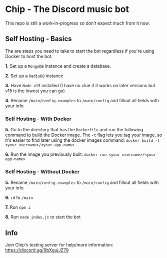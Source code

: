 # Chip - The Discord music bot

This repo is still a work-in-progress so don't expect much from it now.

## Self Hosting - Basics

The are steps you need to take to start the bot regardless if you're using Docker to host the bot.

**1.** Set up a `MongoDB` instance and create a database.

**2.** Set up a `RedisDB` instance

**3.** Have `Node v15` installed (I have no clue if it works on later versions but v15 is the lowest you can go)

**4.** Rename `/main/config-examples` to `/main/config` and fillout all fields with your info

### Self Hosting - With Docker

**5.** Go to the directory that has the `Dockerfile` and run the following command to build the Docker image. The `-t`
flag lets you tag your image, so it's easier to find later using the docker images command:
`docker build -t <your username>/<your-app-name> .`

**6.** Run the image you previously built: `docker run <your username>/<your-app-name>`

### Self Hosting - Without Docker

**5.** Rename `/main/config-examples` to `/main/config` and fillout all fields with your info

**6.** `cd` to `/main`

**7.** Run `npm i`

**8.** Run `node index.js` to start the bot

## Info

Join Chip's testing server for help/more information: https://discord.gg/9bXgujJZ79